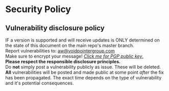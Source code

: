 # Security Policy

## Vulnerability disclosure policy
IF a version is supported and will receive updates is ONLY determined on the state of this document on the main repo's master branch.\
Report vulnerabilities to: [aw@voidpointergroup.com](mailto:aw@voidpointergroup.com)\
Make sure to encrypt your message! [*Click me for PGP public key*.](https://raw.githubusercontent.com/replicadse/replicadse/master/aw%40voidpointergroup.com.pub)\
**Please respect the responsible disclosure principles.**\
Do **not** simply post a vulnerability publicly as issue. These will be deleted.\
**All** vulnerabilities will be posted and made public at some point _after_ the fix has been propagated. The exact time depends on the type of vulnerability and it's potential consequences.
